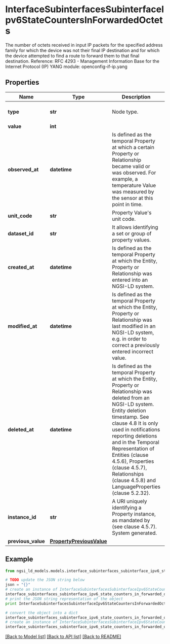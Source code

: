 # InterfaceSubinterfacesSubinterfaceIpv6StateCountersInForwardedOctets

The number of octets received in input IP packets for the specified address family for which the device was not their final IP destination and for which the device attempted to find a route to forward them to that final destination.  Reference: RFC 4293 - Management Information Base for the Internet Protocol (IP)  YANG module: openconfig-if-ip.yang 

## Properties

Name | Type | Description | Notes
------------ | ------------- | ------------- | -------------
**type** | **str** | Node type.  | [optional] [default to 'Property']
**value** | **int** |  | 
**observed_at** | **datetime** | Is defined as the temporal Property at which a certain Property or Relationship became valid or was observed. For example, a temperature Value was measured by the sensor at this point in time.  | [optional] 
**unit_code** | **str** | Property Value&#39;s unit code.  | [optional] 
**dataset_id** | **str** | It allows identifying a set or group of property values.  | [optional] 
**created_at** | **datetime** | Is defined as the temporal Property at which the Entity, Property or Relationship was entered into an NGSI-LD system.  | [optional] [readonly] 
**modified_at** | **datetime** | Is defined as the temporal Property at which the Entity, Property or Relationship was last modified in an NGSI-LD system, e.g. in order to correct a previously entered incorrect value.  | [optional] [readonly] 
**deleted_at** | **datetime** | Is defined as the temporal Property at which the Entity, Property or Relationship was deleted from an NGSI-LD system.  Entity deletion timestamp. See clause 4.8 It is only used in notifications reporting deletions and in the Temporal Representation of Entities (clause 4.5.6), Properties (clause 4.5.7), Relationships (clause 4.5.8) and LanguageProperties (clause 5.2.32).  | [optional] [readonly] 
**instance_id** | **str** | A URI uniquely identifying a Property instance, as mandated by (see clause 4.5.7). System generated.  | [optional] [readonly] 
**previous_value** | [**PropertyPreviousValue**](PropertyPreviousValue.md) |  | [optional] 

## Example

```python
from ngsi_ld_models.models.interface_subinterfaces_subinterface_ipv6_state_counters_in_forwarded_octets import InterfaceSubinterfacesSubinterfaceIpv6StateCountersInForwardedOctets

# TODO update the JSON string below
json = "{}"
# create an instance of InterfaceSubinterfacesSubinterfaceIpv6StateCountersInForwardedOctets from a JSON string
interface_subinterfaces_subinterface_ipv6_state_counters_in_forwarded_octets_instance = InterfaceSubinterfacesSubinterfaceIpv6StateCountersInForwardedOctets.from_json(json)
# print the JSON string representation of the object
print InterfaceSubinterfacesSubinterfaceIpv6StateCountersInForwardedOctets.to_json()

# convert the object into a dict
interface_subinterfaces_subinterface_ipv6_state_counters_in_forwarded_octets_dict = interface_subinterfaces_subinterface_ipv6_state_counters_in_forwarded_octets_instance.to_dict()
# create an instance of InterfaceSubinterfacesSubinterfaceIpv6StateCountersInForwardedOctets from a dict
interface_subinterfaces_subinterface_ipv6_state_counters_in_forwarded_octets_form_dict = interface_subinterfaces_subinterface_ipv6_state_counters_in_forwarded_octets.from_dict(interface_subinterfaces_subinterface_ipv6_state_counters_in_forwarded_octets_dict)
```
[[Back to Model list]](../README.md#documentation-for-models) [[Back to API list]](../README.md#documentation-for-api-endpoints) [[Back to README]](../README.md)


